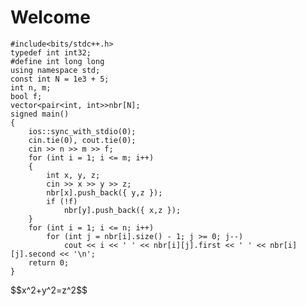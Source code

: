<h1>Welcome</h1>
<pre><code class="language-cpp">#include&lt;bits/stdc++.h&gt;
typedef int int32;
#define int long long
using namespace std;
const int N = 1e3 + 5;
int n, m;
bool f;
vector&lt;pair&lt;int, int&gt;&gt;nbr[N];
signed main()
{
	ios::sync_with_stdio(0);
	cin.tie(0), cout.tie(0);
	cin &gt;&gt; n &gt;&gt; m &gt;&gt; f;
	for (int i = 1; i &lt;= m; i++)
	{
		int x, y, z;
		cin &gt;&gt; x &gt;&gt; y &gt;&gt; z;
		nbr[x].push_back({ y,z });
		if (!f)
			nbr[y].push_back({ x,z });
	}
	for (int i = 1; i &lt;= n; i++)
		for (int j = nbr[i].size() - 1; j &gt;= 0; j--)
			cout &lt;&lt; i &lt;&lt; ' ' &lt;&lt; nbr[i][j].first &lt;&lt; ' ' &lt;&lt; nbr[i][j].second &lt;&lt; '\n';
	return 0;
}</code></pre>
<p>
	$$x^2+y^2=z^2$$
</p>
